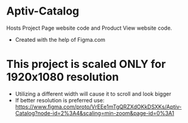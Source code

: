 # Aptiv-Catalog

Hosts Project Page website code and Product View website code.
- Created with the help of Figma.com

# This project is scaled ONLY for 1920x1080 resolution
- Utilizing a different width will cause it to scroll and look bigger
- If better resolution is preferred use: https://www.figma.com/proto/VrEEe1mTgQRZXdOKkDSXKs/Aptiv-Catalog?node-id=2%3A4&scaling=min-zoom&page-id=0%3A1

